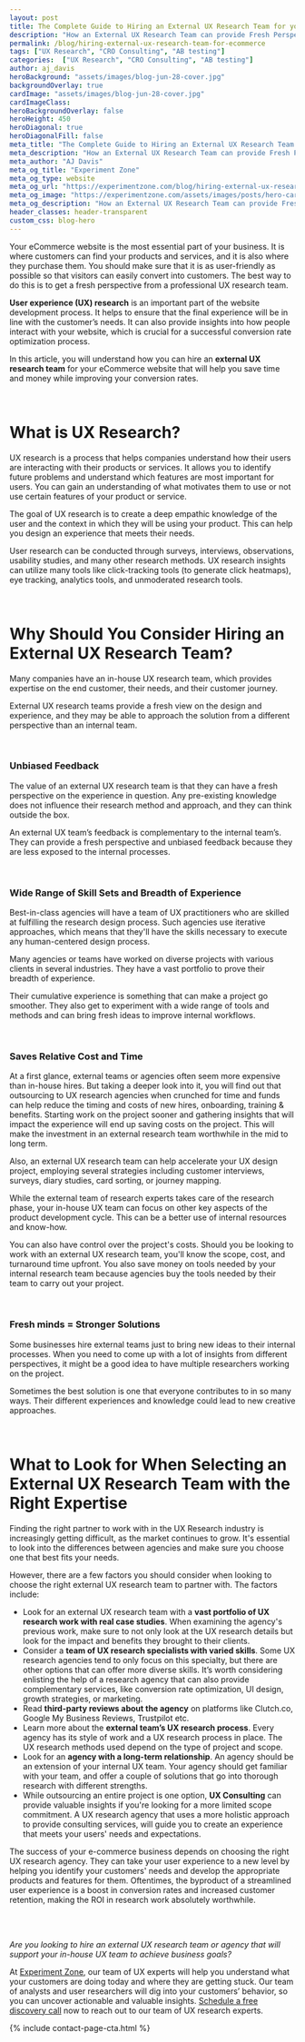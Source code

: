 ```yaml
---
layout: post
title: The Complete Guide to Hiring an External UX Research Team for your eCommerce Website
description: "How an External UX Research Team can provide Fresh Perspective on your Ecommerce Website?"
permalink: /blog/hiring-external-ux-research-team-for-ecommerce
tags: ["UX Research", "CRO Consulting", "AB testing"]
categories:  ["UX Research", "CRO Consulting", "AB testing"]
author: aj_davis
heroBackground: "assets/images/blog-jun-28-cover.jpg"
backgroundOverlay: true
cardImage: "assets/images/blog-jun-28-cover.jpg"
cardImageClass:
heroBackgroundOverlay: false
heroHeight: 450
heroDiagonal: true
heroDiagonalFill: false
meta_title: "The Complete Guide to Hiring an External UX Research Team for your eCommerce Website"
meta_description: "How an External UX Research Team can provide Fresh Perspective on your Ecommerce Website?"
meta_author: "AJ Davis"
meta_og_title: "Experiment Zone"
meta_og_type: website
meta_og_url: "https://experimentzone.com/blog/hiring-external-ux-research-team-for-ecommerce"
meta_og_image: "https://experimentzone.com/assets/images/posts/hero-cart.jpg"
meta_og_description: "How an External UX Research Team can provide Fresh Perspective on your Ecommerce Website?"
header_classes: header-transparent
custom_css: blog-hero
---
```


<style>@media (min-width: 768px) {.hero-image .hero-text h1 {font-size: 3.5rem}} .hero-image .hero-text h1 {font-size: 2.7rem;} .content img {margin: 20px 0px}</style>

Your eCommerce website is the most essential part of your business. It is where customers can find your products and services, and it is also where they purchase them. You should make sure that it is as user-friendly as possible so that visitors can easily convert into customers. The best way to do this is to get a fresh perspective from a professional UX research team.


**User experience (UX) research** is an important part of the website development process. It helps to ensure that the final experience will be in line with the customer’s needs. It can also provide insights into how people interact with your website, which is crucial for a successful conversion rate optimization process.


In this article, you will understand how you can hire an **external UX research team** for your eCommerce website that will help you save time and money while improving your conversion rates. 



<br/>

# What is UX Research?

UX research is a process that helps companies understand how their users are interacting with their products or services. It allows you to identify future problems and understand which features are most important for users. You can gain an understanding of what motivates them to use or not use certain features of your product or service.

The goal of UX research is to create a deep empathic knowledge of the user and the context in which they will be using your product. This can help you design an experience that meets their needs.

User research can be conducted through surveys, interviews, observations, usability studies, and many other research methods. UX research insights can utilize many tools like click-tracking tools (to generate click heatmaps), eye tracking, analytics tools, and unmoderated research tools. 


<br/>

# Why Should You Consider Hiring an External UX Research Team?

Many companies have an in-house UX research team, which provides expertise on the end customer, their needs, and their customer journey. 

External UX research teams provide a fresh view on the design and experience, and they may be  able to approach the solution from a different perspective than an internal team.

<br/>

### Unbiased Feedback
The value of an external UX research team is that they can have a fresh perspective on the experience in question. Any pre-existing knowledge does not influence their research method and approach, and they can think outside the box. 

An external UX team’s feedback is complementary to the internal team’s. They can provide a fresh perspective and unbiased feedback because they are less exposed to the internal processes.

<br/>

### Wide Range of Skill Sets and Breadth of Experience
Best-in-class agencies will have a team of UX practitioners who are skilled at fulfilling the research design process. Such agencies use iterative approaches, which means that they'll have the skills necessary to execute any human-centered design process. 

Many agencies or teams have worked on diverse projects with various clients in several industries. They have a vast portfolio to prove their breadth of experience. 

Their cumulative experience is something that can make a project go smoother. They also get to experiment with a wide range of tools and methods and can bring fresh ideas to improve internal workflows.

<br/>

### Saves Relative Cost and Time
At a first glance, external teams or agencies often seem more expensive than in-house hires. But taking a deeper look into it, you will find out that outsourcing to UX research agencies when crunched for time and funds can help reduce the timing and costs of new hires, onboarding, training & benefits. Starting work on the project sooner and gathering insights that will impact the experience will end up saving costs on the project. This will make the investment in an external research team worthwhile in the mid to long term. 

Also, an external UX research team can help accelerate your UX design project, employing several strategies including customer interviews, surveys, diary studies, card sorting, or journey mapping. 

While the external team of research experts takes care of the research phase, your in-house UX team can focus on other key aspects of the product development cycle. This can be a better use of internal resources and know-how. 

You can also have control over the project's costs. Should you be looking to work with an external UX research team, you'll know the scope, cost, and turnaround time upfront. You also save money on tools needed by your internal research team because agencies buy the tools needed by their team to carry out your project.  

<br/>

### Fresh minds = Stronger Solutions 
Some businesses hire external teams just to bring new ideas to their internal processes. When you need to come up with a lot of insights from different perspectives, it might be a good idea to have multiple researchers working on the project. 

Sometimes the best solution is one that everyone contributes to in so many ways. Their different experiences and knowledge could lead to new creative approaches. 

<br/>

# What to Look for When Selecting an External UX Research Team with the Right Expertise

Finding the right partner to work with in the UX Research industry is increasingly getting difficult, as the market continues to grow. It's essential to look into the differences between  agencies and make sure you choose one that best fits your needs.

However, there are a few factors you should consider when looking to choose the right external UX research team to partner with. The factors include:

<ul>
  <li>Look for an external UX research team with a <strong>vast portfolio of UX research work with real case studies</strong>. When examining the agency's previous work, make sure to not only look at the UX research details but look for the impact and benefits they brought to  their clients.</li> 
  <li>Consider a <strong>team of UX research specialists with varied skills</strong>. Some UX research agencies tend to only focus on this specialty, but there are other options that can offer more diverse skills. It’s worth considering enlisting the help of a research agency that can also provide complementary services, like conversion rate optimization, UI design, growth strategies, or marketing.
</li>
  <li>Read <strong>third-party reviews about the agency</strong> on platforms like Clutch.co, Google My Business Reviews,  Trustpilot etc.</li>
  <li>Learn more about the <strong>external team’s UX research process</strong>. Every agency has its style of work and a UX research process in place. The UX research methods used depend on the type of project and scope.</li>
  <li>Look for an <strong>agency with a long-term relationship</strong>. An agency should be an extension of your internal UX team. Your agency should get familiar with your team, and offer a couple of solutions that go into thorough research with different strengths.</li>
  <li>While outsourcing an entire project is one option, <strong>UX Consulting</strong> can provide valuable insights if you're looking for a more limited scope commitment. A UX research agency that uses a more holistic approach to provide consulting services, will guide you to create an experience that meets your users' needs and expectations.</li>
</ul>

The success of your e-commerce business depends on choosing the right UX research agency. They can take your user experience to a new level by helping you  identify your customers' needs and develop the appropriate products and features for them.  Oftentimes, the byproduct of a streamlined user experience is a boost in conversion rates and increased customer retention, making the ROI in research work absolutely worthwhile. 

<br/><br/>

*Are you looking to hire an external UX research team or agency that will support your in-house UX team to achieve business goals?*


At [Experiment Zone](https://experimentzone.com/), our team of UX experts will help you understand what your customers are doing today and where they are getting stuck. Our team of analysts and user researchers will dig into your customers’ behavior, so you can uncover actionable and valuable insights. [Schedule a free discovery call](https://experimentzone.com/services/usability-evaluation/) now  to reach out to our team of UX research experts.


{% include contact-page-cta.html %}
